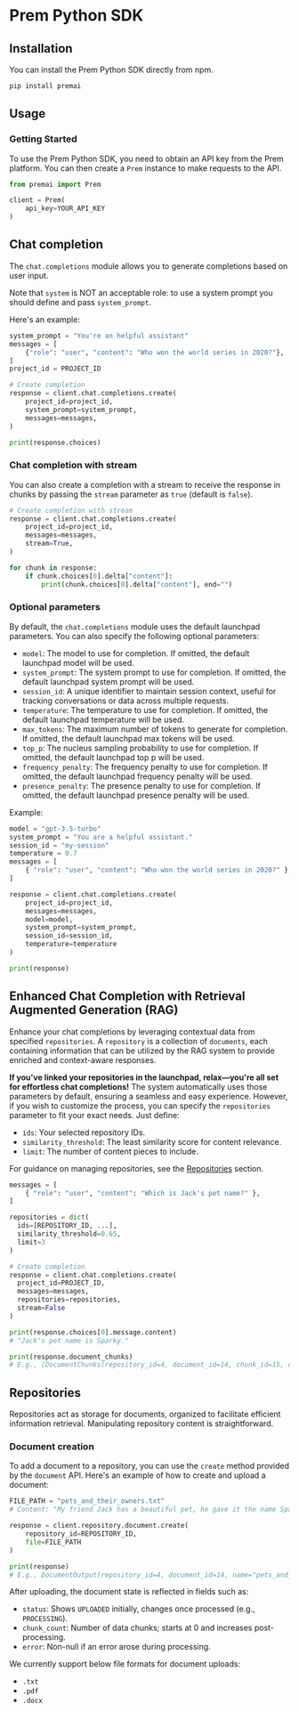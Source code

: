 
# Prem Python SDK

## Installation

You can install the Prem Python SDK directly from npm.

```bash
pip install premai
```

## Usage

### Getting Started

To use the Prem Python SDK, you need to obtain an API key from the Prem platform. You can then create a `Prem` instance to make requests to the API.

```python
from premai import Prem

client = Prem(
    api_key=YOUR_API_KEY
)
```

## Chat completion

The `chat.completions` module allows you to generate completions based on user input.

Note that `system` is NOT an acceptable role: to use a system prompt you should define and pass `system_prompt`.

Here's an example:

```python
system_prompt = "You're an helpful assistant"
messages = [
    {"role": "user", "content": "Who won the world series in 2020?"},
]
project_id = PROJECT_ID

# Create completion
response = client.chat.completions.create(
    project_id=project_id,
    system_prompt=system_prompt,
    messages=messages,
)

print(response.choices)
```

### Chat completion with stream

You can also create a completion with a stream to receive the response in chunks by passing the `stream` parameter as `true` (default is `false`).

```python
# Create completion with stream
response = client.chat.completions.create(
    project_id=project_id,
    messages=messages,
    stream=True,
)

for chunk in response:
    if chunk.choices[0].delta["content"]:
        print(chunk.choices[0].delta["content"], end="")
```

### Optional parameters

By default, the `chat.completions` module uses the default launchpad parameters. You can also specify the following optional parameters:

- `model`: The model to use for completion. If omitted, the default launchpad model will be used.
- `system_prompt`: The system prompt to use for completion. If omitted, the default launchpad system prompt will be used.
- `session_id`: A unique identifier to maintain session context, useful for tracking conversations or data across multiple requests.
- `temperature`: The temperature to use for completion. If omitted, the default launchpad temperature will be used.
- `max_tokens`: The maximum number of tokens to generate for completion. If omitted, the default launchpad max tokens will be used.
- `top_p`: The nucleus sampling probability to use for completion. If omitted, the default launchpad top p will be used.
- `frequency_penalty`: The frequency penalty to use for completion. If omitted, the default launchpad frequency penalty will be used.
- `presence_penalty`: The presence penalty to use for completion. If omitted, the default launchpad presence penalty will be used.

Example:

```python
model = "gpt-3.5-turbo"
system_prompt = "You are a helpful assistant."
session_id = "my-session"
temperature = 0.7
messages = [
    { "role": "user", "content": "Who won the world series in 2020?" },
]

response = client.chat.completions.create(
    project_id=project_id,
    messages=messages,
    model=model,
    system_prompt=system_prompt,
    session_id=session_id,
    temperature=temperature
)

print(response)
```

## Enhanced Chat Completion with Retrieval Augmented Generation (RAG)

Enhance your chat completions by leveraging contextual data from specified `repositories`. A `repository` is a collection of `documents`, each containing information that can be utilized by the RAG system to provide enriched and context-aware responses.

**If you've linked your repositories in the launchpad, relax—you're all set for effortless chat completions!** The system automatically uses those parameters by default, ensuring a seamless and easy experience. However, if you wish to customize the process, you can specify the `repositories` parameter to fit your exact needs. Just define:

-   `ids`: Your selected repository IDs.
-   `similarity_threshold`: The least similarity score for content relevance.
-   `limit`: The number of content pieces to include.

For guidance on managing repositories, see the [Repositories](#repositories) section.

```python
messages = [
    { "role": "user", "content": "Which is Jack's pet name?" },
]

repositories = dict(
  ids=[REPOSITORY_ID, ...],
  similarity_threshold=0.65,
  limit=3
)

# Create completion
response = client.chat.completions.create(
  project_id=PROJECT_ID,
  messages=messages,
  repositories=repositories,
  stream=False
)

print(response.choices[0].message.content)
# "Jack's pet name is Sparky."

print(response.document_chunks)
# E.g., [DocumentChunks(repository_id=4, document_id=14, chunk_id=15, document_name="pets_and_their_owners.txt", similarity_score=0.67, content="..."), ...]
```

## Repositories
Repositories act as storage for documents, organized to facilitate efficient information retrieval. Manipulating repository content is straightforward.
### Document creation
To add a document to a repository, you can use the `create` method provided by the `document` API. Here's an example of how to create and upload a document:

```python
FILE_PATH = "pets_and_their_owners.txt"
# Content: "My friend Jack has a beautiful pet, he gave it the name Sparky, [...]"

response = client.repository.document.create(
	repository_id=REPOSITORY_ID,
	file=FILE_PATH
)

print(response)
# E.g., DocumentOutput(repository_id=4, document_id=14, name="pets_and_their_owners.txt", type="text", status="UPLOADED", chunk_count=0, error=None)
```

After uploading, the document state is reflected in fields such as:

-   `status`: Shows `UPLOADED` initially, changes once processed (e.g., `PROCESSING`).
-   `chunk_count`: Number of data chunks; starts at 0 and increases post-processing.
-   `error`: Non-null if an error arose during processing.

We currently support below file formats for document uploads:
-   `.txt`
-   `.pdf`
-   `.docx`
